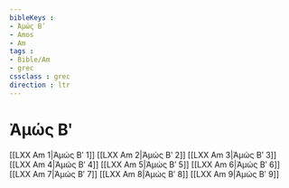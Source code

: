 ```yaml
---
bibleKeys : 
- Ἀμώς Βʹ
- Amos
- Am
tags : 
- Bible/Am
- grec
cssclass : grec
direction : ltr
---
```


# Ἀμώς Βʹ

[[LXX Am 1|Ἀμώς Βʹ 1]]
[[LXX Am 2|Ἀμώς Βʹ 2]]
[[LXX Am 3|Ἀμώς Βʹ 3]]
[[LXX Am 4|Ἀμώς Βʹ 4]]
[[LXX Am 5|Ἀμώς Βʹ 5]]
[[LXX Am 6|Ἀμώς Βʹ 6]]
[[LXX Am 7|Ἀμώς Βʹ 7]]
[[LXX Am 8|Ἀμώς Βʹ 8]]
[[LXX Am 9|Ἀμώς Βʹ 9]]
